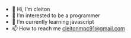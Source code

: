 - 👋 Hi, I’m cleiton
- 👀 I’m interested to be a programmer
- 🌱 I’m currently learning javascript
- 📫 How to reach me cleitonmpc91@gmail.com

<!---
Setyns/Setyns is a ✨ special ✨ repository because its `README.md` (this file) appears on your GitHub profile.
You can click the Preview link to take a look at your changes.
--->
